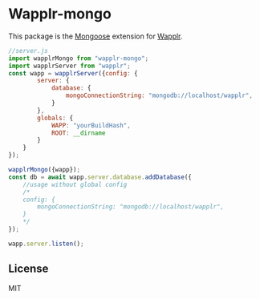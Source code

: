 # Wapplr-mongo

This package is the [Mongoose](https://github.com/Automattic/mongoose) extension for [Wapplr](https://github.com/wapplr/wapplr).

```js
//server.js
import wapplrMongo from "wapplr-mongo";
import wapplrServer from "wapplr";
const wapp = wapplrServer({config: {
        server: {
            database: {
                mongoConnectionString: "mongodb://localhost/wapplr",
            }
        },
        globals: {
            WAPP: "yourBuildHash",
            ROOT: __dirname
        }
    }
});

wapplrMongo({wapp});
const db = await wapp.server.database.addDatabase({
    //usage without global config
    /*
    config: {
        mongoConnectionString: "mongodb://localhost/wapplr",
    } 
    */
});

wapp.server.listen();
```

## License

MIT
